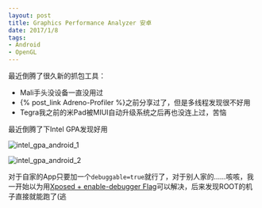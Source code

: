 ```yaml
---
layout: post
title: Graphics Performance Analyzer 安卓
date: 2017/1/8
tags:
- Android
- OpenGL
---
```


最近倒腾了很久新的抓包工具：

- Mali手头没设备一直没用过
- {% post_link Adreno-Profiler %}之前分享过了，但是多线程发现很不好用
- Tegra我之前的米Pad被MIUI自动升级系统之后再也没连上过，苦恼

最近倒腾了下Intel GPA发现好用

![intel_gpa_android_1](/images/intel_gpa_android_1.jpg)

<!--more-->

![intel_gpa_android_2](/images/intel_gpa_android_2.png)

对于自家的App只要加一个`debuggable=true`就行了，对于别人家的……咳咳，我一开始以为用[Xposed + enable-debugger Flag](https://forum.xda-developers.com/xposed/xposed-enable-debugger-flag-t3186969)可以解决，后来发现ROOT的机子直接就能跑了(逃